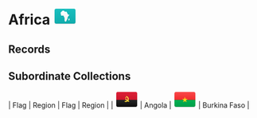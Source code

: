 # Africa ![AF](https://github.com/apapenheim/nation-branding-now/blob/master/images/FlagKit/AF@2x.png)

## Records

## Subordinate Collections

| Flag | Region | Flag | Region |
| ![AO](../images/FlagKit/AF/AO/AO@2x.png) | Angola | ![BF](../images/FlagKit/AF/BF/BF@2x.png) | Burkina Faso |